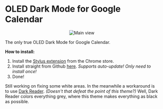 # OLED Dark Mode for Google Calendar
<p align="center">
<img src="https://cdn.discordapp.com/attachments/1023327462324711497/1024818258228019200/google_calandar.png" alt="Main view">

The only true OLED Dark Mode for Google Calendar. 

**How to install:**

1. Install the [Stylus extension](https://chrome.google.com/webstore/detail/stylus/clngdbkpkpeebahjckkjfobafhncgmne?hl=en-GB "Stylus extension") from the Chrome store.
2. Install straight from Github [here](https://github.com/SpecialOperations/Dark-Mode-for-Google-Calendar/raw/main/OLED-darkmode.user.css). *Supports auto-update! Only need to install once!*
3. Done!

Still working on fixing some white areas. In the meanwhile a workaround is to use [Dark Reader](https://chrome.google.com/webstore/detail/dark-reader/eimadpbcbfnmbkopoojfekhnkhdbieeh/related). *(Doesn't that defeat the point of this theme?)* Well, Dark Reader colors everything grey, where this theme makes everything as black as possible. 
